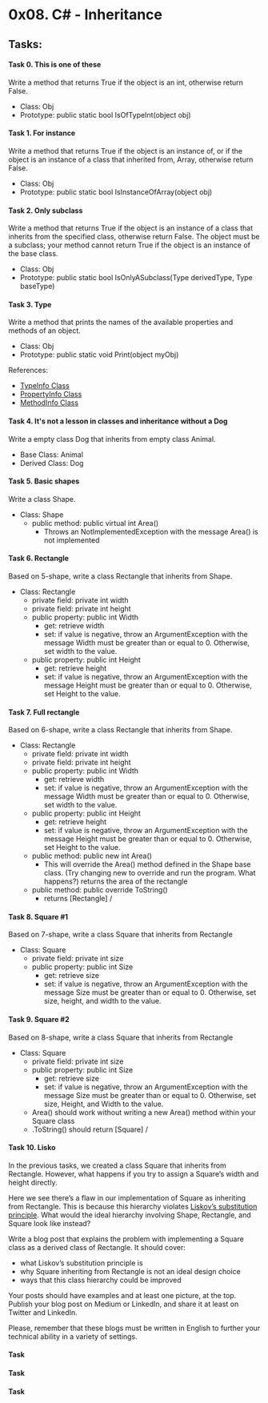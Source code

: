 ﻿# 0x08. C# - Inheritance

## Tasks:

#### Task 0. This is one of these
Write a method that returns True if the object is an int, otherwise return False.

* Class: Obj
* Prototype: public static bool IsOfTypeInt(object obj)

#### Task 1. For instance
Write a method that returns True if the object is an instance of, or if the object is an instance of a class that inherited from, Array, otherwise return False.

* Class: Obj
* Prototype: public static bool IsInstanceOfArray(object obj)

#### Task 2. Only subclass
Write a method that returns True if the object is an instance of a class that inherits from the specified class, otherwise return False. The object must be a subclass; your method cannot return True if the object is an instance of the base class.

* Class: Obj
* Prototype: public static bool IsOnlyASubclass(Type derivedType, Type baseType)

#### Task 3. Type
Write a method that prints the names of the available properties and methods of an object.

* Class: Obj
* Prototype: public static void Print(object myObj)

References:
* [TypeInfo Class](https://intranet.hbtn.io/rltoken/-Zh3a1z8f_FKtWOHA1pRPg/)
* [PropertyInfo Class](https://intranet.hbtn.io/rltoken/VWXS7JiUbql6Yn1hQ4qXqg/)
* [MethodInfo Class](https://intranet.hbtn.io/rltoken/iTsNiYm3K4ZCpaM9vv0gqw/)

#### Task 4. It's not a lesson in classes and inheritance without a Dog
Write a empty class Dog that inherits from empty class Animal.

* Base Class: Animal
* Derived Class: Dog


#### Task 5. Basic shapes
Write a class Shape.

* Class: Shape
    * public method: public virtual int Area()
        * Throws an NotImplementedException with the message Area() is not implemented

#### Task 6. Rectangle
Based on 5-shape, write a class Rectangle that inherits from Shape.

* Class: Rectangle
    * private field: private int width
    * private field: private int height
    * public property: public int Width
        * get: retrieve width
        * set: if value is negative, throw an ArgumentException with the message Width must be greater than or equal to 0. Otherwise, set width to the value.
    * public property: public int Height
        * get: retrieve height
        * set: if value is negative, throw an ArgumentException with the message Height must be greater than or equal to 0. Otherwise, set Height to the value.

#### Task 7. Full rectangle
Based on 6-shape, write a class Rectangle that inherits from Shape.

* Class: Rectangle
    * private field: private int width
    * private field: private int height
    * public property: public int Width
        * get: retrieve width
        * set: if value is negative, throw an ArgumentException with the message Width must be greater than or equal to 0. Otherwise, set width to the value.
    * public property: public int Height
        * get: retrieve height
        * set: if value is negative, throw an ArgumentException with the message Height must be greater than or equal to 0. Otherwise, set Height to the value.
    * public method: public new int Area()
        * This will override the Area() method defined in the Shape base class. (Try changing new to override and run the program. What happens?) returns the area of the rectangle
    * public method: public override ToString()
        * returns [Rectangle] <width> / <height>

#### Task 8. Square #1
Based on 7-shape, write a class Square that inherits from Rectangle

* Class: Square
    * private field: private int size
    * public property: public int Size
        * get: retrieve size
        * set: if value is negative, throw an ArgumentException with the message Size must be greater than or equal to 0. Otherwise, set size, height, and width to the value.

#### Task 9. Square #2
Based on 8-shape, write a class Square that inherits from Rectangle

* Class: Square
    * private field: private int size
    * public property: public int Size
        * get: retrieve size
        * set: if value is negative, throw an ArgumentException with the message Size must be greater than or equal to 0. Otherwise, set size, Height, and Width to the value.
    * Area() should work without writing a new Area() method within your Square class
    * .ToString() should return [Square] <size> / <size>

#### Task 10. Lisko
In the previous tasks, we created a class Square that inherits from Rectangle. However, what happens if you try to assign a Square’s width and height directly.

Here we see there’s a flaw in our implementation of Square as inheriting from Rectangle. This is because this hierarchy violates [Liskov’s substitution principle](https://intranet.hbtn.io/rltoken/Y4OBliliHK_G38LnNOM4Pg/). What would the ideal hierarchy involving Shape, Rectangle, and Square look like instead?

Write a blog post that explains the problem with implementing a Square class as a derived class of Rectangle. It should cover:

* what Liskov’s substitution principle is
* why Square inheriting from Rectangle is not an ideal design choice
* ways that this class hierarchy could be improved

Your posts should have examples and at least one picture, at the top. Publish your blog post on Medium or LinkedIn, and share it at least on Twitter and LinkedIn.

Please, remember that these blogs must be written in English to further your technical ability in a variety of settings.


#### Task 


#### Task 


#### Task 
